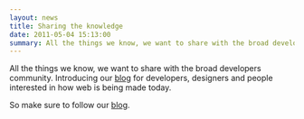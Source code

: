 ```yaml
---
layout: news
title: Sharing the knowledge
date: 2011-05-04 15:13:00
summary: All the things we know, we want to share with the broad developers community. Introducing our blog
---
```


All the things we know, we want to share with the broad developers community. Introducing our [blog](http://blog.webspecies.co.uk/) for developers, designers and people interested in how web is being made today.

So make sure to follow our [blog](http://blog.webspecies.co.uk/).
